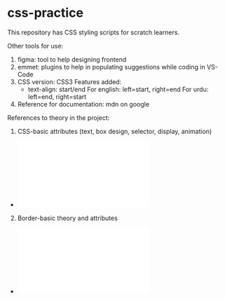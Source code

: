 # css-practice
This repository has CSS styling scripts for scratch learners.


Other tools for use: 
1. figma: tool to help designing frontend
2. emmet: plugins to help in populating suggestions while coding in VS-Code
3. CSS version: CSS3
    Features added:
    - text-align: start/end
    For english: left=start, right=end
    For urdu: left=end, right=start
4. Reference for documentation: mdn on google

References to theory in the project:
1. CSS-basic attributes (text, box design, selector, display, animation)
- ![Alt text](../css-practice/CSS-theory.md)
2. Border-basic theory and attributes
- ![Alt text](../css-practice/box-model.md)